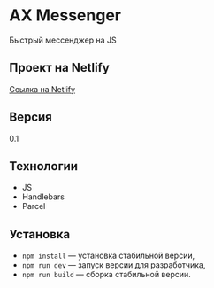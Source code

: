 


# AX Messenger

Быстрый мессенджер на JS

## Проект на Netlify 
[Ссылка на Netlify](https://62fa4936b952c75797fdddc8--wondrous-manatee-4d893f.netlify.app/)

## Версия 
0.1

## Технологии
- JS
- Handlebars
- Parcel

## Установка

- `npm install` — установка стабильной версии,
- `npm run dev` — запуск версии для разработчика,
- `npm run build` — сборка стабильной версии.
